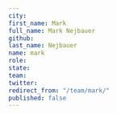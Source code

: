 ```yaml
---
city: 
first_name: Mark
full_name: Mark Nejbauer
github: 
last_name: Nejbauer
name: mark
role: 
state: 
team: 
twitter: 
redirect_from: "/team/mark/"
published: false
---
```


